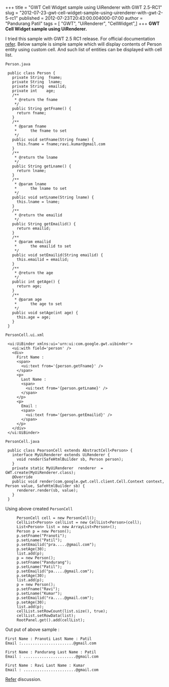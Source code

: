 +++
title = "GWT Cell Widget sample using UiRenderer with GWT 2.5-RC1"
slug = "2012-07-23-gwt-cell-widget-sample-using-uirenderer-with-gwt-2-5-rc1"
published = 2012-07-23T20:43:00.004000-07:00
author = "Pandurang Patil"
tags = [ "GWT", "UiRenderer", "CellWidget",]
+++
**GWT Cell Widget sample using UiRenderer.**
  
  
I tried this sample with GWT 2.5 RC1 release. For official documentation [refer](https://developers.google.com/web-toolkit/doc/latest/DevGuideUiBinder#Rendering_HTML_for_Cells). Below sample is simple sample which will display contents of Person entity using custom cell. And such list of entities can be displayed with cell list.  
  
`Person.java`

     public class Person {  
       private String  fname;  
       private String  lname;  
       private String  emailid;  
       private int    age;  
       /**  
        * @return the fname  
        */  
       public String getFname() {  
         return fname;  
       }  
       /**  
        * @param fname  
        *      the fname to set  
        */  
       public void setFname(String fname) {  
         this.fname = fname;ravi.kumar@gmail.com   
       }  
       /**  
        * @return the lname  
        */  
       public String getLname() {  
         return lname;  
       }  
       /**  
        * @param lname  
        *      the lname to set  
        */  
       public void setLname(String lname) {  
         this.lname = lname;  
       }  
       /**  
        * @return the emailid  
        */  
       public String getEmailid() {  
         return emailid;  
       }  
       /**  
        * @param emailid  
        *      the emailid to set  
        */  
       public void setEmailid(String emailid) {  
         this.emailid = emailid;  
       }  
       /**  
        * @return the age  
        */  
       public int getAge() {  
         return age;  
       }  
       /**  
        * @param age  
        *      the age to set  
        */  
       public void setAge(int age) {  
         this.age = age;  
       }  
     }  

  
`PersonCell.ui.xml`  
  

     <ui:UiBinder xmlns:ui='urn:ui:com.google.gwt.uibinder'>  
       <ui:with field='person' />  
       <div>  
         First Name :  
         <span>  
           <ui:text from='{person.getFname}' />  
         </span>  
         <p>  
           Last Name :  
           <span>  
             <ui:text from='{person.getLname}' />  
           </span>  
         </p>  
         <p>  
           Email :  
           <span>  
             <ui:text from='{person.getEmailid}' />  
           </span>  
         </p>  
       </div>  
     </ui:UiBinder>  

  

`PersonCell.java`  
  

     public class PearsonCell extends AbstractCell<Person> {  
       interface MyUiRenderer extends UiRenderer {  
         void render(SafeHtmlBuilder sb, Person person);  
       }  
       private static MyUiRenderer  renderer  = GWT.create(MyUiRenderer.class);  
       @Override  
       public void render(com.google.gwt.cell.client.Cell.Context context, Person value, SafeHtmlBuilder sb) {  
         renderer.render(sb, value);  
       }  
     }  

  
Using above created `PersonCell`  
  

         PersonCell cell = new PersonCell();  
         CellList<Person> cellList = new CellList<Person>(cell);  
         List<Person> list = new ArrayList<Person>();  
         Person p = new Person();  
         p.setFname("Pranoti");  
         p.setLname("Patil");  
         p.setEmailid("pra.....@gmail.com");  
         p.setAge(30);  
         list.add(p);  
         p = new Person();  
         p.setFname("Pandurang");  
         p.setLname("Patil");  
         p.setEmailid("pa.....@gmail.com");  
         p.setAge(30);  
         list.add(p);  
         p = new Person();  
         p.setFname("Ravi");  
         p.setLname("Kumar");  
         p.setEmailid("ra.....@gmail.com");  
         p.setAge(30);  
         list.add(p);  
         cellList.setRowCount(list.size(), true);  
         cellList.setRowData(list);  
         RootPanel.get().add(cellList);   

  
Out put of above sample :  
  

    First Name : Pranoti Last Name : Patil  
    Email :.......................@gmail.com

    First Name : Pandurang Last Name : Patil  
    Email : .......................@gmail.com

    First Name : Ravi Last Name : Kumar  
    Email : .......................@gmail.com  
  
  
[Refer](https://groups.google.com/forum/#%21searchin/google-web-toolkit/uirenderer/google-web-toolkit/TWYcWRfICXk/c421BfbJvhAJ) discussion.
